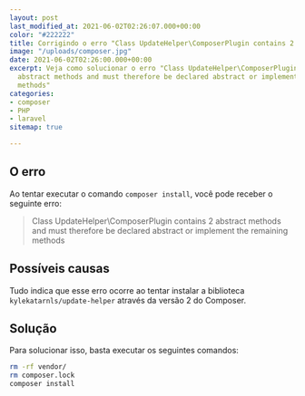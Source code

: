 ```yaml
---
layout: post
last_modified_at: 2021-06-02T02:26:07.000+00:00
color: "#222222"
title: Corrigindo o erro "Class UpdateHelper\ComposerPlugin contains 2 abstract methods..."
image: "/uploads/composer.jpg"
date: 2021-06-02T02:26:00.000+00:00
excerpt: Veja como solucionar o erro "Class UpdateHelper\ComposerPlugin contains 2
  abstract methods and must therefore be declared abstract or implement the remaining
  methods"
categories:
- composer
- PHP
- laravel
sitemap: true

---
```

## O erro
Ao tentar executar o comando `composer install`, você pode receber o seguinte erro:

> Class UpdateHelper\\ComposerPlugin contains 2 abstract methods and must therefore be declared abstract or implement the remaining methods

## Possíveis causas
Tudo indica que esse erro  ocorre ao tentar instalar a biblioteca `kylekatarnls/update-helper` através da versão 2 do Composer. 

## Solução 
Para solucionar isso, basta executar os seguintes comandos:

```bash
rm -rf vendor/
rm composer.lock
composer install
```